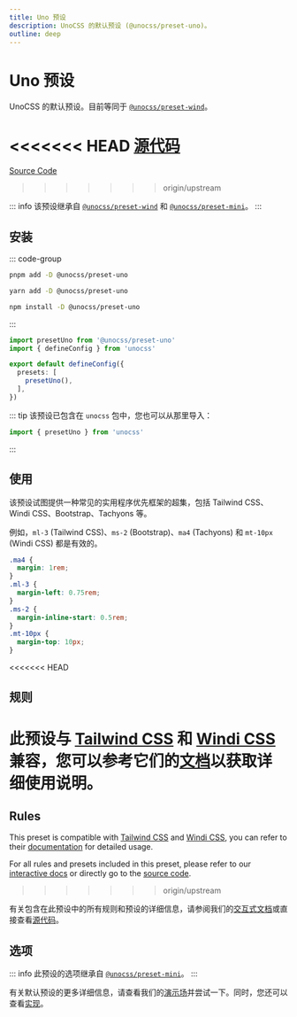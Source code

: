 ```yaml
---
title: Uno 预设
description: UnoCSS 的默认预设 (@unocss/preset-uno)。
outline: deep
---
```


# Uno 预设

UnoCSS 的默认预设。目前等同于 [`@unocss/preset-wind`](/presets/wind)。

<<<<<<< HEAD
[源代码](https://github.com/unocss/unocss/tree/main/packages/preset-uno)
=======
[Source Code](https://github.com/unocss/unocss/tree/main/packages-presets/preset-uno)
>>>>>>> origin/upstream

::: info
该预设继承自 [`@unocss/preset-wind`](/presets/wind) 和 [`@unocss/preset-mini`](/presets/mini)。
:::

## 安装

::: code-group

```bash [pnpm]
pnpm add -D @unocss/preset-uno
```

```bash [yarn]
yarn add -D @unocss/preset-uno
```

```bash [npm]
npm install -D @unocss/preset-uno
```

:::

```ts [uno.config.ts]
import presetUno from '@unocss/preset-uno'
import { defineConfig } from 'unocss'

export default defineConfig({
  presets: [
    presetUno(),
  ],
})
```

::: tip
该预设已包含在 `unocss` 包中，您也可以从那里导入：

```ts
import { presetUno } from 'unocss'
```

:::

## 使用

该预设试图提供一种常见的实用程序优先框架的超集，包括 Tailwind CSS、Windi CSS、Bootstrap、Tachyons 等。

例如，`ml-3` (Tailwind CSS)、`ms-2` (Bootstrap)、`ma4` (Tachyons) 和 `mt-10px` (Windi CSS) 都是有效的。

```css
.ma4 {
  margin: 1rem;
}
.ml-3 {
  margin-left: 0.75rem;
}
.ms-2 {
  margin-inline-start: 0.5rem;
}
.mt-10px {
  margin-top: 10px;
}
```

<<<<<<< HEAD
## 规则

此预设与 [Tailwind CSS](https://tailwindcss.com/) 和 [Windi CSS](https://windicss.org/) 兼容，您可以参考它们的[文档](https://tailwindcss.com/docs)以获取详细使用说明。
=======
## Rules

This preset is compatible with [Tailwind CSS](https://tailwindcss.com/) and [Windi CSS](https://windicss.org/), you can refer to their [documentation](https://tailwindcss.com/docs) for detailed usage.

For all rules and presets included in this preset, please refer to our [interactive docs](https://unocss.dev/interactive/) or directly go to the [source code](https://github.com/unocss/unocss/tree/main/packages-presets/preset-uno).
>>>>>>> origin/upstream

有关包含在此预设中的所有规则和预设的详细信息，请参阅我们的[交互式文档](https://unocss.dev/interactive/)或直接查看[源代码](https://github.com/unocss/unocss/tree/main/packages/preset-uno)。

## 选项

::: info
此预设的选项继承自 [`@unocss/preset-mini`](/presets/mini#选项)。
:::

有关默认预设的更多详细信息，请查看我们的[演示场](/play/)并尝试一下。同时，您还可以查看[实现](https://github.com/unocss/unocss/tree/main/packages)。
